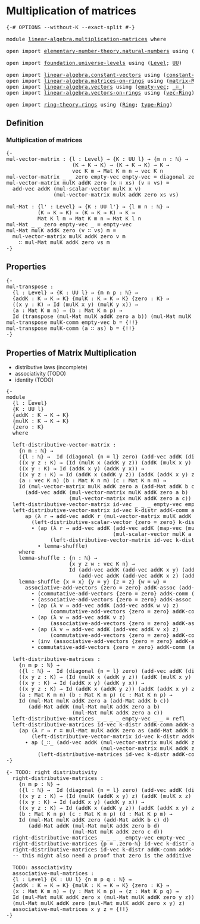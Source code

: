 # Multiplication of matrices

<pre class="Agda"><a id="39" class="Symbol">{-#</a> <a id="43" class="Keyword">OPTIONS</a> <a id="51" class="Pragma">--without-K</a> <a id="63" class="Pragma">--exact-split</a> <a id="77" class="Symbol">#-}</a>

<a id="82" class="Keyword">module</a> <a id="89" href="linear-algebra.multiplication-matrices.html" class="Module">linear-algebra.multiplication-matrices</a> <a id="128" class="Keyword">where</a>

<a id="135" class="Keyword">open</a> <a id="140" class="Keyword">import</a> <a id="147" href="elementary-number-theory.natural-numbers.html" class="Module">elementary-number-theory.natural-numbers</a> <a id="188" class="Keyword">using</a> <a id="194" class="Symbol">(</a><a id="195" href="elementary-number-theory.natural-numbers.html#1444" class="Datatype">ℕ</a><a id="196" class="Symbol">;</a> <a id="198" href="elementary-number-theory.natural-numbers.html#1465" class="InductiveConstructor">zero-ℕ</a><a id="204" class="Symbol">;</a> <a id="206" href="elementary-number-theory.natural-numbers.html#1478" class="InductiveConstructor">succ-ℕ</a><a id="212" class="Symbol">)</a>

<a id="215" class="Keyword">open</a> <a id="220" class="Keyword">import</a> <a id="227" href="foundation.universe-levels.html" class="Module">foundation.universe-levels</a> <a id="254" class="Keyword">using</a> <a id="260" class="Symbol">(</a><a id="261" href="Agda.Primitive.html#597" class="Postulate">Level</a><a id="266" class="Symbol">;</a> <a id="268" href="foundation-core.universe-levels.html#222" class="Primitive">UU</a><a id="270" class="Symbol">)</a>

<a id="273" class="Keyword">open</a> <a id="278" class="Keyword">import</a> <a id="285" href="linear-algebra.constant-vectors.html" class="Module">linear-algebra.constant-vectors</a> <a id="317" class="Keyword">using</a> <a id="323" class="Symbol">(</a><a id="324" href="linear-algebra.constant-vectors.html#463" class="Function">constant-vec</a><a id="336" class="Symbol">)</a>
<a id="338" class="Keyword">open</a> <a id="343" class="Keyword">import</a> <a id="350" href="linear-algebra.matrices-on-rings.html" class="Module">linear-algebra.matrices-on-rings</a> <a id="383" class="Keyword">using</a> <a id="389" class="Symbol">(</a><a id="390" href="linear-algebra.matrices-on-rings.html#922" class="Function">matrix-Ring</a><a id="401" class="Symbol">)</a>
<a id="403" class="Keyword">open</a> <a id="408" class="Keyword">import</a> <a id="415" href="linear-algebra.vectors.html" class="Module">linear-algebra.vectors</a> <a id="438" class="Keyword">using</a> <a id="444" class="Symbol">(</a><a id="445" href="linear-algebra.vectors.html#518" class="InductiveConstructor">empty-vec</a><a id="454" class="Symbol">;</a> <a id="456" href="linear-algebra.vectors.html#545" class="InductiveConstructor Operator">_∷_</a><a id="459" class="Symbol">)</a>
<a id="461" class="Keyword">open</a> <a id="466" class="Keyword">import</a> <a id="473" href="linear-algebra.vectors-on-rings.html" class="Module">linear-algebra.vectors-on-rings</a> <a id="505" class="Keyword">using</a> <a id="511" class="Symbol">(</a><a id="512" href="linear-algebra.vectors-on-rings.html#1365" class="Function">vec-Ring</a><a id="520" class="Symbol">)</a>

<a id="523" class="Keyword">open</a> <a id="528" class="Keyword">import</a> <a id="535" href="ring-theory.rings.html" class="Module">ring-theory.rings</a> <a id="553" class="Keyword">using</a> <a id="559" class="Symbol">(</a><a id="560" href="ring-theory.rings.html#2551" class="Function">Ring</a><a id="564" class="Symbol">;</a> <a id="566" href="ring-theory.rings.html#2808" class="Function">type-Ring</a><a id="575" class="Symbol">)</a>
</pre>
## Definition

### Multiplication of matrices

<pre class="Agda"><a id="637" class="Comment">{-
mul-vector-matrix : {l : Level} → {K : UU l} → {m n : ℕ} →
                     (K → K → K) → (K → K → K) → K →
                     vec K m → Mat K m n → vec K n
mul-vector-matrix _ _ zero empty-vec empty-vec = diagonal zero
mul-vector-matrix mulK addK zero (x ∷ xs) (v ∷ vs) =
  add-vec addK (mul-scalar-vector mulK x v)
               (mul-vector-matrix mulK addK zero xs vs)

mul-Mat : {l&#39; : Level} → {K : UU l&#39;} → {l m n : ℕ} →
          (K → K → K) → (K → K → K) → K →
          Mat K l m → Mat K m n → Mat K l n
mul-Mat _ _ zero empty-vec _ = empty-vec
mul-Mat mulK addK zero (v ∷ vs) m =
  mul-vector-matrix mulK addK zero v m
    ∷ mul-Mat mulK addK zero vs m
-}</a>
</pre>
## Properties

<pre class="Agda"><a id="1340" class="Comment">{-
mul-transpose :
  {l : Level} → {K : UU l} → {m n p : ℕ} →
  {addK : K → K → K} {mulK : K → K → K} {zero : K} →
  ((x y : K) → Id (mulK x y) (mulK y x)) →
  (a : Mat K m n) → (b : Mat K n p) →
  Id (transpose (mul-Mat mulK addK zero a b)) (mul-Mat mulK addK zero (transpose b) (transpose a))
mul-transpose mulK-comm empty-vec b = {!!}
mul-transpose mulK-comm (a ∷ as) b = {!!}
-}</a>
</pre>
## Properties of Matrix Multiplication

 - distributive laws (incomplete)
 - associativity (TODO)
 - identity (TODO)

<pre class="Agda"><a id="1854" class="Comment">{-
module _
  {l : Level}
  {K : UU l}
  {addK : K → K → K}
  {mulK : K → K → K}
  {zero : K}
  where

  left-distributive-vector-matrix :
    {n m : ℕ} →
    ({l : ℕ} →  Id (diagonal {n = l} zero) (add-vec addK (diagonal zero) (diagonal zero))) →
    ((x y z : K) → (Id (mulK x (addK y z)) (addK (mulK x y) (mulK x z)))) →
    ((x y : K) → Id (addK x y) (addK y x)) →
    ((x y z : K) → Id (addK x (addK y z)) (addK (addK x y) z)) →
    (a : vec K n) (b : Mat K n m) (c : Mat K n m) →
    Id (mul-vector-matrix mulK addK zero a (add-Mat addK b c))
      (add-vec addK (mul-vector-matrix mulK addK zero a b)
                    (mul-vector-matrix mulK addK zero a c))
  left-distributive-vector-matrix id-vec _ _ _ empty-vec empty-vec empty-vec = id-vec
  left-distributive-vector-matrix id-vec k-distr addK-comm addK-assoc (a ∷ as) (r1 ∷ r1s) (r2 ∷ r2s) =
      ap (λ r → add-vec addK r (mul-vector-matrix mulK addK zero as (add-Mat addK r1s r2s)))
        (left-distributive-scalar-vector {zero = zero} k-distr a r1 r2)
        ∙ (ap (λ r → add-vec addK (add-vec addK (map-vec (mulK a) r1)
                                  (mul-scalar-vector mulK a r2)) r)
              (left-distributive-vector-matrix id-vec k-distr addK-comm addK-assoc as r1s r2s)
          ∙ lemma-shuffle)
    where
    lemma-shuffle : {n : ℕ} →
                    {x y z w : vec K n} →
                    Id (add-vec addK (add-vec addK x y) (add-vec addK z w))
                       (add-vec addK (add-vec addK x z) (add-vec addK y w))
    lemma-shuffle {x = x} {y = y} {z = z} {w = w} =
      associative-add-vectors {zero = zero} addK-assoc (add-vec addK x y) z w
        ∙ (commutative-add-vectors {zero = zero} addK-comm (add-vec addK (add-vec addK x y) z) w
        ∙ (associative-add-vectors {zero = zero} addK-assoc w (add-vec addK x y) z
        ∙ (ap (λ v → add-vec addK (add-vec addK w v) z)
              (commutative-add-vectors {zero = zero} addK-comm x y)
        ∙ (ap (λ v → add-vec addK v z)
              (associative-add-vectors {zero = zero} addK-assoc w y x)
        ∙ (ap (λ v → add-vec addK (add-vec addK v x) z)
              (commutative-add-vectors {zero = zero} addK-comm w y)
        ∙ (inv (associative-add-vectors {zero = zero} addK-assoc (add-vec addK y w) x z)
        ∙ commutative-add-vectors {zero = zero} addK-comm (add-vec addK y w) (add-vec addK x z)))))))

  left-distributive-matrices :
    {n m p : ℕ} →
    ({l : ℕ} →  Id (diagonal {n = l} zero) (add-vec addK (diagonal zero) (diagonal zero))) →
    ((x y z : K) → (Id (mulK x (addK y z)) (addK (mulK x y) (mulK x z)))) →
    ((x y : K) → Id (addK x y) (addK y x)) →
    ((x y z : K) → Id (addK x (addK y z)) (addK (addK x y) z)) →
    (a : Mat K m n) (b : Mat K n p) (c : Mat K n p) →
    Id (mul-Mat mulK addK zero a (add-Mat addK b c))
       (add-Mat addK (mul-Mat mulK addK zero a b)
                     (mul-Mat mulK addK zero a c))
  left-distributive-matrices _ _ _ _ empty-vec _ _ = refl
  left-distributive-matrices id-vec k-distr addK-comm addK-assoc (a ∷ as) b c =
    (ap (λ r → r ∷ mul-Mat mulK addK zero as (add-Mat addK b c))
        (left-distributive-vector-matrix id-vec k-distr addK-comm addK-assoc a b c))
      ∙ ap (_∷_ (add-vec addK (mul-vector-matrix mulK addK zero a b)
                              (mul-vector-matrix mulK addK zero a c)))
          (left-distributive-matrices id-vec k-distr addK-comm addK-assoc as b c)
-}</a>

<a id="5280" class="Comment">{- TODO: right distributivity
  right-distributive-matrices :
    {n m p : ℕ} →
    ({l : ℕ} →  Id (diagonal {n = l} zero) (add-vec addK (diagonal zero) (diagonal zero))) →
    ((x y z : K) → (Id (mulK (addK x y) z) (addK (mulK x z) (mulK y z)))) →
    ((x y : K) → Id (addK x y) (addK y x)) →
    ((x y z : K) → Id (addK x (addK y z)) (addK (addK x y) z)) →
    (b : Mat K n p) (c : Mat K n p) (d : Mat K p m) →
    Id (mul-Mat mulK addK zero (add-Mat addK b c) d)
       (add-Mat addK (mul-Mat mulK addK zero b d)
                     (mul-Mat mulK addK zero c d))
  right-distributive-matrices _ _ _ _ empty-vec empty-vec _ = refl
  right-distributive-matrices {p = .zero-ℕ} id-vec k-distr addK-comm addK-assoc (b ∷ bs) (c ∷ cs) empty-vec = {!!}
  right-distributive-matrices id-vec k-distr addK-comm addK-assoc (b ∷ bs) (c ∷ cs) (d ∷ ds) = {!!}
  -- this might also need a proof that zero is the additive identity

  TODO: associativity
  associative-mul-matrices :
  {l : Level} {K : UU l} {n m p q : ℕ} →
  {addK : K → K → K} {mulK : K → K → K} {zero : K} →
  (x : Mat K m n) → (y : Mat K n p) → (z : Mat K p q) →
  Id (mul-Mat mulK addK zero x (mul-Mat mulK addK zero y z))
  (mul-Mat mulK addK zero (mul-Mat mulK addK zero x y) z)
  associative-mul-matrices x y z = {!!}
-}</a>
</pre>
